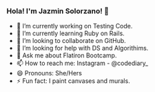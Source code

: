 ### Hola! I'm Jazmin Solorzano! 👋

- 🔭 I’m currently working on Testing Code.
- 🌱 I’m currently learning Ruby on Rails.
- 👯 I’m looking to collaborate on GitHub.
- 🤔 I’m looking for help with DS and Algorithims.
- 💬 Ask me about Flatiron Bootcamp.
- 📫 How to reach me: Instagram - @codediary_
- 😄 Pronouns: She/Hers
- ⚡ Fun fact: I paint canvases and murals.

